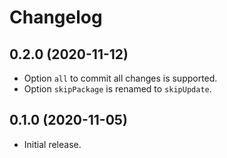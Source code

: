 # Changelog

## 0.2.0 (2020-11-12)

- Option `all` to commit all changes is supported.
- Option `skipPackage` is renamed to `skipUpdate`.

## 0.1.0 (2020-11-05)

- Initial release.
